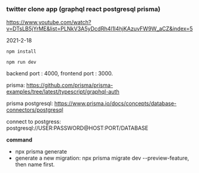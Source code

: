 ### twitter clone app (graphql react postgresql prisma)

https://www.youtube.com/watch?v=DTsLB5jYrME&list=PLNkV3A5yDcdRh4l1I4hjKAzuvFW9W_aCZ&index=5

2021-2-18

```
npm install
```

```
npm run dev
```

backend port : 4000, frontend port : 3000.

prisma: https://github.com/prisma/prisma-examples/tree/latest/typescript/graphql-auth

prisma postgresql: https://www.prisma.io/docs/concepts/database-connectors/postgresql

connect to postgress: postgresql://USER:PASSWORD@HOST:PORT/DATABASE

**command**

- npx prisma generate
- generate a new migration: npx prisma migrate dev --preview-feature, then name first.
